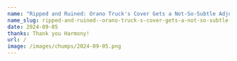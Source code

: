 ```yaml
---
name: "Ripped and Ruined: Orano Truck's Cover Gets a Not-So-Subtle Adjustment at Montague"
name_slug: ripped-and-ruined--orano-truck-s-cover-gets-a-not-so-subtle-adjustment-at-montague
date: 2024-09-05
thanks: Thank you Harmony!
url: /
image: /images/chumps/2024-09-05.png
---
```

